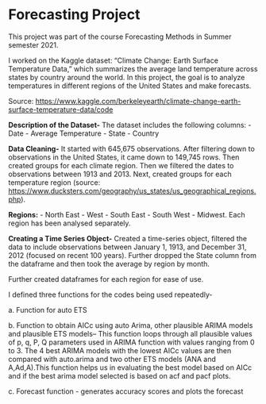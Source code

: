 # Forecasting Project

This project was part of the course Forecasting Methods in Summer semester 2021.

I worked on the Kaggle dataset: “Climate Change: Earth Surface Temperature Data,” which summarizes the average land temperature across states by country around the world. In this project, the goal is to analyze temperatures in different regions of the United States and make forecasts.

Source: https://www.kaggle.com/berkeleyearth/climate-change-earth-surface-temperature-data/code

**Description of the Dataset-** The dataset includes the following columns: - Date - Average Temperature - State - Country

**Data Cleaning-** It started with 645,675 observations. After filtering down to observations in the United States, it came down to 149,745 rows. Then created groups for each climate region. Then we filtered the dates to observations between 1913 and 2013. Next, created groups for each temperature region 
(source: https://www.ducksters.com/geography/us_states/us_geographical_regions.php).

**Regions:** - North East - West - South East - South West - Midwest. Each region has been analysed separately.

**Creating a Time Series Object-** Created a time-series object, filtered the data to include observations between January 1, 1913, and December 31, 2012 (focused on recent 100 years). Further dropped the State column from the dataframe and then took the average by region by month.

Further created dataframes for each region for ease of use.

I defined three functions for the codes being used repeatedly-

a.	Function for auto ETS

b.	Function to obtain AICc using auto Arima, other plausible ARIMA models and plausible ETS models–
This function loops through all plausible values of p, q, P, Q parameters used in ARIMA function with values ranging from 0 to 3. The 4 best ARIMA models with the lowest AICc values are then compared with auto.arima and two other ETS models (ANA and A,Ad,A).This function helps us in evaluating the best model based on AICc and if the best arima model selected is based on acf and pacf plots.

c.	Forecast function - generates accuracy scores and plots the forecast






